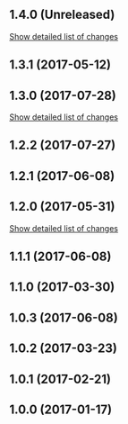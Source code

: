 ## 1.4.0 (Unreleased)
[Show detailed list of changes](file-incompatibilities-1-4-0.md)

## 1.3.1 (2017-05-12)
## 1.3.0 (2017-07-28)
[Show detailed list of changes](file-incompatibilities-1-3-0.md)

## 1.2.2 (2017-07-27)
## 1.2.1 (2017-06-08)
## 1.2.0 (2017-05-31)
[Show detailed list of changes](file-incompatibilities-1-2-0.md)

## 1.1.1 (2017-06-08)
## 1.1.0 (2017-03-30)

## 1.0.3 (2017-06-08)
## 1.0.2 (2017-03-23)
## 1.0.1 (2017-02-21)
## 1.0.0 (2017-01-17)